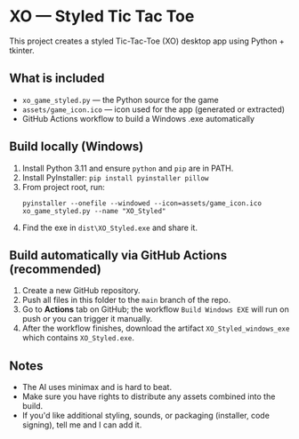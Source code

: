 # XO — Styled Tic Tac Toe

This project creates a styled Tic-Tac-Toe (XO) desktop app using Python + tkinter.

## What is included
- `xo_game_styled.py` — the Python source for the game
- `assets/game_icon.ico` — icon used for the app (generated or extracted)
- GitHub Actions workflow to build a Windows .exe automatically

## Build locally (Windows)
1. Install Python 3.11 and ensure `python` and `pip` are in PATH.
2. Install PyInstaller: `pip install pyinstaller pillow`
3. From project root, run:
   ```
   pyinstaller --onefile --windowed --icon=assets/game_icon.ico xo_game_styled.py --name "XO_Styled"
   ```
4. Find the exe in `dist\XO_Styled.exe` and share it.

## Build automatically via GitHub Actions (recommended)
1. Create a new GitHub repository.
2. Push all files in this folder to the `main` branch of the repo.
3. Go to **Actions** tab on GitHub; the workflow `Build Windows EXE` will run on push or you can trigger it manually.
4. After the workflow finishes, download the artifact `XO_Styled_windows_exe` which contains `XO_Styled.exe`.

## Notes
- The AI uses minimax and is hard to beat.
- Make sure you have rights to distribute any assets combined into the build.
- If you'd like additional styling, sounds, or packaging (installer, code signing), tell me and I can add it.
